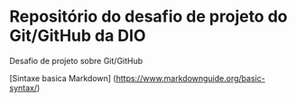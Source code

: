 # Repositório do desafio de projeto do Git/GitHub da DIO
Desafio de projeto sobre Git/GitHub

[Sintaxe basica Markdown] (https://www.markdownguide.org/basic-syntax/)
